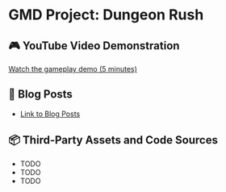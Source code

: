 # GMD Project: Dungeon Rush

## 🎮 YouTube Video Demonstration
[Watch the gameplay demo (5 minutes)]([https://youtube.com/your-demo-link](https://youtu.be/XVfCWV2Kz0U))

## 📝 Blog Posts
- [Link to Blog Posts](blogposts)

## 📦 Third-Party Assets and Code Sources
- TODO
- TODO
- TODO
